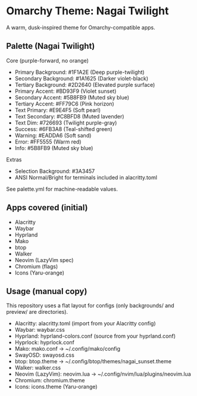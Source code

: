 # Omarchy Theme: Nagai Twilight

A warm, dusk-inspired theme for Omarchy-compatible apps.

## Palette (Nagai Twilight)

Core (purple-forward, no orange)
- Primary Background:   #1F1A2E (Deep purple-twilight)
- Secondary Background: #1A1625 (Darker violet-black)
- Tertiary Background:  #2D2640 (Elevated purple surface)
- Primary Accent:       #BD93F9 (Violet sunset)
- Secondary Accent:     #5B8FB9 (Muted sky blue)
- Tertiary Accent:      #FF79C6 (Pink horizon)
- Text Primary:         #E9E4F5 (Soft pearl)
- Text Secondary:       #C8BFD8 (Muted lavender)
- Text Dim:             #726693 (Twilight purple-gray)
- Success:              #6FB3A8 (Teal-shifted green)
- Warning:              #EADDA6 (Soft sand)
- Error:                #FF5555 (Warm red)
- Info:                 #5B8FB9 (Muted sky blue)

Extras
- Selection Background: #3A3457
- ANSI Normal/Bright for terminals included in alacritty.toml

See palette.yml for machine-readable values.

## Apps covered (initial)
- Alacritty
- Waybar
- Hyprland
- Mako
- btop
- Walker
- Neovim (LazyVim spec)
- Chromium (flags)
- Icons (Yaru-orange)

## Usage (manual copy)
This repository uses a flat layout for configs (only backgrounds/ and preview/ are directories).
- Alacritty: alacritty.toml (import from your Alacritty config)
- Waybar: waybar.css
- Hyprland: hyprland-colors.conf (source from your hyprland.conf)
- Hyprlock: hyprlock.conf
- Mako: mako.conf → ~/.config/mako/config
- SwayOSD: swayosd.css
- btop: btop.theme → ~/.config/btop/themes/nagai_sunset.theme
- Walker: walker.css
- Neovim (LazyVim): neovim.lua → ~/.config/nvim/lua/plugins/neovim.lua
- Chromium: chromium.theme
- Icons: icons.theme (Yaru-orange)
